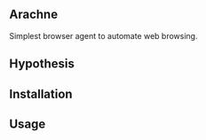 ## Arachne

Simplest browser agent to automate web browsing.

## Hypothesis


## Installation


## Usage